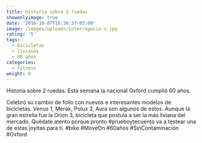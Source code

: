 ```yaml
---
title: Historia sobre 2 ruedas
showonlyimage: true
date: '2016-10-07T16:36:37-03:00'
image: /images/uploads/interrogacio-n.jpg
rating: '5'
tags:
  - bicicletas
  - livianas
  - 60 años
categories:
  - fitness
weight: 0
---
```

Historia sobre 2 ruedas. Esta semana la nacional Oxford cumplió 60 años.

<!--more-->

Celebró su cambio de folio con nuevos e interesantes modelos de bicicletas. Venus 1, Merak, Polux 3, Aura son algunos de estos. Aunque la gran estrella fue la Orion 3, bicicleta que postula a ser la más liviana del mercado. Quédate atento porque pronto #prueboytecuento va a testear una de estas joyitas para ti. #bike #MoveOn #60años #SinContaminación #Oxford
